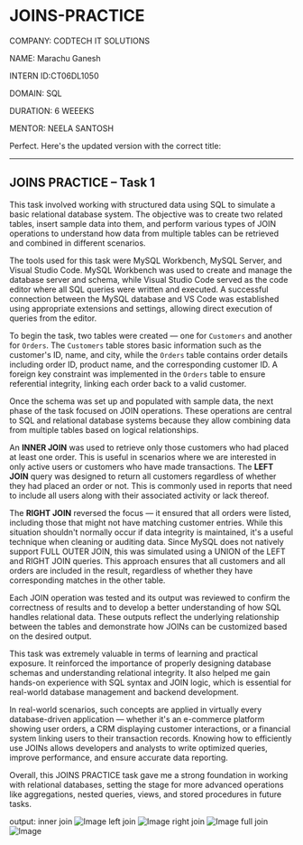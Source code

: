 # JOINS-PRACTICE

COMPANY: CODTECH IT SOLUTIONS

NAME: Marachu Ganesh

INTERN ID:CT06DL1050

DOMAIN: SQL

DURATION: 6 WEEEKS

MENTOR: NEELA SANTOSH

Perfect. Here's the updated version with the correct title:

---

## JOINS PRACTICE – Task 1

This task involved working with structured data using SQL to simulate a basic relational database system. The objective was to create two related tables, insert sample data into them, and perform various types of JOIN operations to understand how data from multiple tables can be retrieved and combined in different scenarios.

The tools used for this task were MySQL Workbench, MySQL Server, and Visual Studio Code. MySQL Workbench was used to create and manage the database server and schema, while Visual Studio Code served as the code editor where all SQL queries were written and executed. A successful connection between the MySQL database and VS Code was established using appropriate extensions and settings, allowing direct execution of queries from the editor.

To begin the task, two tables were created — one for `Customers` and another for `Orders`. The `Customers` table stores basic information such as the customer's ID, name, and city, while the `Orders` table contains order details including order ID, product name, and the corresponding customer ID. A foreign key constraint was implemented in the `Orders` table to ensure referential integrity, linking each order back to a valid customer.

Once the schema was set up and populated with sample data, the next phase of the task focused on JOIN operations. These operations are central to SQL and relational database systems because they allow combining data from multiple tables based on logical relationships.

An **INNER JOIN** was used to retrieve only those customers who had placed at least one order. This is useful in scenarios where we are interested in only active users or customers who have made transactions. The **LEFT JOIN** query was designed to return all customers regardless of whether they had placed an order or not. This is commonly used in reports that need to include all users along with their associated activity or lack thereof.

The **RIGHT JOIN** reversed the focus — it ensured that all orders were listed, including those that might not have matching customer entries. While this situation shouldn't normally occur if data integrity is maintained, it's a useful technique when cleaning or auditing data. Since MySQL does not natively support FULL OUTER JOIN, this was simulated using a UNION of the LEFT and RIGHT JOIN queries. This approach ensures that all customers and all orders are included in the result, regardless of whether they have corresponding matches in the other table.

Each JOIN operation was tested and its output was reviewed to confirm the correctness of results and to develop a better understanding of how SQL handles relational data. These outputs reflect the underlying relationship between the tables and demonstrate how JOINs can be customized based on the desired output.

This task was extremely valuable in terms of learning and practical exposure. It reinforced the importance of properly designing database schemas and understanding relational integrity. It also helped me gain hands-on experience with SQL syntax and JOIN logic, which is essential for real-world database management and backend development.

In real-world scenarios, such concepts are applied in virtually every database-driven application — whether it's an e-commerce platform showing user orders, a CRM displaying customer interactions, or a financial system linking users to their transaction records. Knowing how to efficiently use JOINs allows developers and analysts to write optimized queries, improve performance, and ensure accurate data reporting.

Overall, this JOINS PRACTICE task gave me a strong foundation in working with relational databases, setting the stage for more advanced operations like aggregations, nested queries, views, and stored procedures in future tasks.


output:
inner join
![Image](https://github.com/user-attachments/assets/49370063-2140-44b5-ba50-2238f29efdc3)[](url)
left join
![Image](https://github.com/user-attachments/assets/039bb1e7-8d04-4f4c-9888-b580b9b36e1e)
right join
![Image](https://github.com/user-attachments/assets/8fe21f84-f53e-4fe2-ac37-ffbf6b5a7516)
full join
![Image](https://github.com/user-attachments/assets/ae9dc802-2473-41de-b9ee-d3809268de61)
